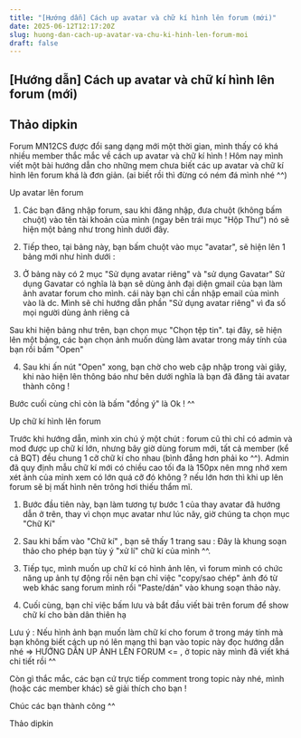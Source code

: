 ```yaml
---
title: "[Hướng dẫn] Cách up avatar và chữ kí hình lên forum (mới)"
date: 2025-06-12T12:17:20Z
slug: huong-dan-cach-up-avatar-va-chu-ki-hinh-len-forum-moi
draft: false
---
```


## [Hướng dẫn] Cách up avatar và chữ kí hình lên forum (mới)

## Thảo dipkin

Forum MN12CS được đổi sang dạng mới một thời gian, mình thấy có khá nhiều member thắc mắc về cách up avatar và chữ kí hình !
Hôm nay mình viết một bài hướng dẫn cho những mem chưa biết các up avatar và chữ kí hình lên forum khá là đơn giản. (ai biết rồi thì đừng có ném đá mình nhé ^^)
 
Up avatar lên forum 
 
1. Các bạn đăng nhập forum, sau khi đăng nhập, đưa chuột (không bấm chuột) vào tên tài khoản của mình (ngay bên trái mục "Hộp Thư") nó sẽ hiện một bảng như trong hình dưới đây.
 
 
 
 
 
2. Tiếp theo, tại bảng này, bạn bấm chuột vào mục "avatar", sẽ hiện lên 1 bảng mới như hình dưới :
 
 
 
 
 
 
3. Ở bảng này có 2 mục "Sử dụng avatar riêng" và "sử dụng Gavatar"
Sử dụng Gavatar có nghĩa là bạn sẽ dùng ảnh đại diện gmail của bạn làm ảnh avatar forum cho mình. cái này bạn chỉ cần nhập email của mình vào là dc. 
Mình sẽ chỉ hướng dẫn phần "Sử dụng avatar riêng" vì đa số mọi người dùng ảnh riêng cả 
 
Sau khi hiện bảng như trên, bạn chọn mục "Chọn tệp tin". tại đây, sẽ hiện lên một bảng, các bạn chọn ảnh muốn dùng làm avatar trong máy tính của bạn rồi bấm "Open" 
 

 
 
 
 
4. Sau khi ấn nút "Open" xong, bạn chờ cho web cập nhập trong vài giây, khi nào hiện lên thông báo như bên dưới nghĩa là bạn đã đăng tải avatar thành công !
 
 
 
Bước cuối cùng chỉ còn là bấm "đồng ý" là Ok ! ^^
 
 
 
 
Up chữ kí hình lên forum
 
Trước khi hướng dẫn, mình xin chú ý một chút : forum cũ thì chỉ có admin và mod được up chữ kí lớn, nhưng bây giờ dùng forum mới, tất cả member (kể cả BQT) đều chung 1 cỡ chữ kí cho nhau (bình đẳng hơn phải ko ^^). Admin đã quy định mẫu chữ kí mới có chiều cao tối đa là 150px nên mng nhớ xem xét ảnh của mình xem có lớn quá cỡ đó không ? nếu lớn hơn thì khi up lên forum sẽ bị mất hình nên trông hơi thiếu thẩm mĩ.
 
1. Bước đầu tiên này, bạn làm tương tự bước 1 của thay avatar đã hướng dẫn ở trên, thay vì chọn mục avatar như lúc nãy, giờ chúng ta chọn mục "Chữ Kí"
 

 
 
4. Sau khi bấm vào "Chữ kí" , bạn sẽ thấy 1 trang sau :
Đây là khung soạn thảo cho phép bạn tùy ý "xử lí" chữ kí của mình ^^.
 

 
 
 
5. Tiếp tục, mình muốn up chữ kí có hình ảnh lên, vì forum mình có chức năng up ảnh tự động rồi nên bạn chỉ việc "copy/sao chép" ảnh đó từ web khác sang forum mình rồi "Paste/dán" vào khung soạn thảo này.
 

 

 
6. Cuối cùng, bạn chỉ việc bấm lưu và bắt đầu viết bài trên forum để show chữ kí cho bàn dân thiên hạ 

 
 
 
Lưu ý : Nếu hình ảnh bạn muốn làm chữ kí cho forum ở trong máy tính mà bạn không biết cách up nó lên mạng thì bạn vào topic này đọc hướng dẫn nhé => HƯỚNG DẪN UP ẢNH LÊN FORUM <= , ở topic này mình đã viết khá chi tiết rồi ^^
 
 
Còn gì thắc mắc, các bạn cứ trực tiếp comment trong topic này nhé, mình (hoặc các member khác) sẽ giải thích cho bạn !
 
 
Chúc các bạn thành công ^^ 
 
Thảo dipkin